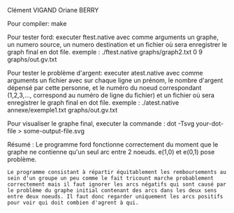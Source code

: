 Clément VIGAND
Oriane BERRY

Pour compiler:
    make

Pour tester ford:
    executer ftest.native avec comme arguments un graphe, un numero source, un numero destination et un fichier où sera enregistrer le graph final en dot file.
    exemple : ./ftest.native graphs/graph2.txt 0 9 graphs/out.gv.txt

Pour tester le problème d'argent:
    executer atest.native avec comme arguments un fichier avec sur chaque ligne un prénom, le nombre d'argent dépensé par cette personne, et le numéro du noeud correspondant (1,2,3,..., correspond au numéro de ligne du fichier) et un fichier où sera enregistrer le graph final en dot file.
    exemple : ./atest.native annexe/exemple1.txt graphs/out.gv.txt

Pour visualiser le graphe final, executer la commande :
    dot -Tsvg your-dot-file > some-output-file.svg

Résumé :
    Le programme ford fonctionne correctement du moment que le graphe ne contienne qu'un seul arc entre 2 noeuds. e(1,0) et e(0,1) pose problème.

    Le programme consistant à répartir équitablement les remboursements au sein d'un groupe un peu comme le fait tricount marche probablement correctement mais il faut ignorer les arcs négatifs qui sont causé par le problème du graphe initial contenant des arcs dans les deux sens entre deux noeuds. Il faut donc regarder uniquement les arcs positifs pour voir qui doit combien d'agrent à qui.